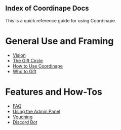 ## Index of Coordinape Docs

This is a quick reference guide for using Coordinape.

# General Use and Framing

- <a href="https://docs.coordinape.com/welcome/vision">Vision</a>
- <a href="https://docs.coordinape.com/welcome/gift_circle">The Gift Circle</a>
- <a href="https://docs.coordinape.com/welcome/how_to_use_coordinape">How to Use Coordinape</a>
- <a href="https://docs.coordinape.com/welcome/who_to_gift">Who to Gift</a>

# Features and How-Tos

- <a href="https://docs.coordinape.com/welcome/faq">FAQ</a>
- <a href="https://docs.coordinape.com/welcome/admin_info">Using the Admin Panel</a>
- <a href="https://docs.coordinape.com/welcome/vouching">Vouching</a>
- <a href="https://docs.coordinape.com/welcome/discord_bot">Discord Bot</a>


